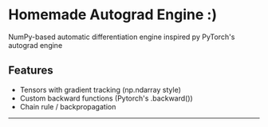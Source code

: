 # Homemade Autograd Engine :)

NumPy-based automatic differentiation engine inspired py PyTorch's autograd engine

##  Features

- Tensors with gradient tracking (np.ndarray style)
- Custom backward functions (Pytorch's .backward())
- Chain rule / backpropagation

---
